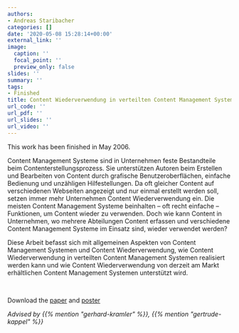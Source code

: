 ```yaml
---
authors:
- Andreas Staribacher
categories: []
date: '2020-05-08 15:28:14+00:00'
external_link: ''
image:
  caption: ''
  focal_point: ''
  preview_only: false
slides: ''
summary: ''
tags:
- Finished
title: Content Wiederverwendung in verteilten Content Management Systemen
url_code: ''
url_pdf: ''
url_slides: ''
url_video: ''
---
```


This work has been finished in May 2006.

Content Management Systeme sind in Unternehmen feste Bestandteile beim Contenterstellungsprozess. Sie unterstützen Autoren beim Erstellen und Bearbeiten von Content durch grafische Benutzeroberflächen, einfache Bedienung und unzähligen Hilfestellungen. Da oft gleicher Content auf verschiedenen Webseiten angezeigt und nur einmal erstellt werden soll, setzen immer mehr Unternehmen Content Wiederverwendung ein. Die meisten Content Management Systeme beinhalten – oft recht einfache – Funktionen, um Content wieder zu verwenden. Doch wie kann Content in Unternehmen, wo mehrere Abteilungen Content erfassen und verschiedene Content Management Systeme im Einsatz sind, wieder verwendet werden?

Diese Arbeit befasst sich mit allgemeinen Aspekten von Content Management Systemen und Content Wiederverwendung, wie Content Wiederverwendung in verteilten Content Management Systemen realisiert werden kann und wie Content Wiederverwendung von derzeit am Markt erhältlichen Content Management Systemen unterstützt wird.

&nbsp;

 Download the [paper](https://www.big.tuwien.ac.at/app/uploads/2016/10/Staribacher_paper.pdf) and [poster](https://www.big.tuwien.ac.at/app/uploads/2016/10/staribacher_poster.pdf)

*Advised by {{% mention "gerhard-kramler" %}}, {{% mention "gertrude-kappel" %}}*